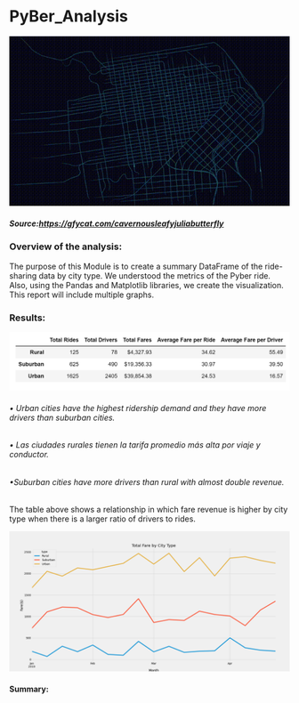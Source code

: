 # PyBer_Analysis
![img](CavernousLeafyJuliabutterfly-mobile.gif)

##### Source:https://gfycat.com/cavernousleafyjuliabutterfly
### Overview of the analysis:
The purpose of this Module is to create a summary DataFrame of the ride-sharing data by city type. We understood the metrics of the Pyber ride. Also, using the Pandas and Matplotlib libraries, we create the visualization. This report will include multiple graphs.
### Results:
![img](https://github.com/Edgarhv/PyBer_Analysis/blob/d299b88bb5905757b2800acc98bb27ec67adc484/PyBer%20summary%20DataFrame.png)
###### • Urban cities have the highest ridership demand and they have more drivers than suburban cities.
###### • Las ciudades rurales tienen la tarifa promedio más alta por viaje y conductor.
###### •Suburban cities have more drivers than rural with almost double revenue.
The table above shows a relationship in which fare revenue is higher by city type when there is a larger ratio of drivers to rides.

![img](https://github.com/Edgarhv/PyBer_Analysis/blob/581fb033183bb76ee697dcaffc6ed46b307946ce/Fig8.png)


#### Summary:
